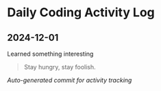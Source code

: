 # Daily Coding Activity Log

## 2024-12-01

Learned something interesting

> Stay hungry, stay foolish.

*Auto-generated commit for activity tracking*
